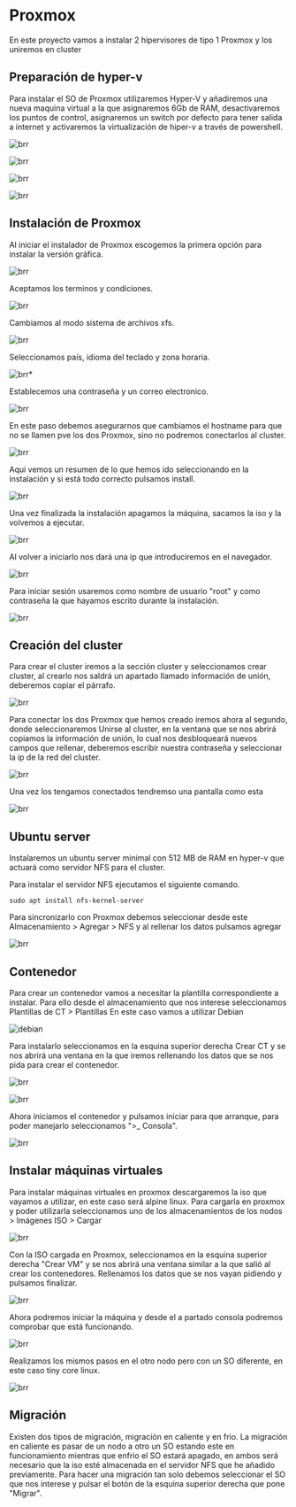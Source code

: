 # Proxmox

En este proyecto vamos a instalar 2 hipervisores de tipo 1 Proxmox y los uniremos en cluster

## Preparación de hyper-v

Para instalar el SO de Proxmox utilizaremos Hyper-V y añadiremos una nueva maquina virtual a la que asignaremos 6Gb de RAM, desactivaremos los puntos de control, asignaremos un switch por defecto para tener salida a internet y activaremos la virtualización de hiper-v a través de powershell.

![brr](Imagenes/ram.png)

![brr](Imagenes/puntodecontrol.png)

![brr](Imagenes/PS.png)

![brr](Imagenes/Switch.png)

## Instalación de Proxmox

Al iniciar el instalador de Proxmox escogemos la primera opción para instalar la versión gráfica.

![brr](Imagenes/i1.png)

Aceptamos los terminos y condiciones.

![brr](Imagenes/i2.png)

Cambiamos al modo sistema de archivos xfs.

![brr](Imagenes/i3.png)

Seleccionamos país, idioma del teclado y zona horaria.

![brr*](Imagenes/i4.png)

Establecemos una contraseña y un correo electronico.

![brr](Imagenes/i5.png)

En este paso debemos asegurarnos que cambiamos el hostname para que no se llamen pve los dos Proxmox, sino no podremos conectarlos al cluster.

![brr](Imagenes/i6.png)

Aqui vemos un resumen de lo que hemos ido seleccionando en la instalación y si está todo correcto pulsamos install.

![brr](Imagenes/i7.png)

Una vez finalizada la instalación apagamos la máquina, sacamos la iso y la volvemos a ejecutar.

![brr](Imagenes/disk.png)

Al volver a iniciarlo nos dará una ip que introduciremos en el navegador.

![brr](Imagenes/ip.png)

Para iniciar sesión usaremos como nombre de usuario "root" y como contraseña la que hayamos escrito durante la instalación.

![brr](Imagenes/log.png)

## Creación del cluster

Para crear el cluster iremos a la sección cluster y seleccionamos crear cluster, al crearlo nos saldrá un apartado llamado información de unión, deberemos copiar el párrafo.

![brr](Imagenes/c1.png)

Para conectar los dos Proxmox que hemos creado iremos ahora al segundo, donde seleccionaremos Unirse al cluster, en la ventana que se nos abrirá copiamos la información de unión, lo cual nos desbloqueará nuevos campos que rellenar, deberemos escribir nuestra contraseña y seleccionar la ip de la red del cluster.

![brr](Imagenes/c2.png)

Una vez los tengamos conectados tendremso una pantalla como esta

![brr](Imagenes/conectado.png)

## Ubuntu server

Instalaremos un ubuntu server minimal con 512 MB de RAM en hyper-v que actuará como servidor NFS para el cluster.

Para instalar el servidor NFS ejecutamos el siguiente comando.

```
sudo apt install nfs-kernel-server
```

Para sincronizarlo con Proxmox debemos seleccionar desde este Almacenamiento > Agregar > NFS y al rellenar los datos pulsamos agregar

![brr](Imagenes/NFS.png)

## Contenedor

Para crear un contenedor vamos a necesitar la plantilla correspondiente a instalar. Para ello desde el almacenamiento que nos interese seleccionamos Plantillas de CT > Plantillas En este caso vamos a utilizar Debian

![debian](Imagenes/debian.png)

Para instalarlo seleccionamos en la esquina superior derecha Crear CT y se nos abrirá una ventana en la que iremos rellenando los datos que se nos pida para crear el contenedor.

![brr](Imagenes/insta.png)

![brr](Imagenes/ct.png)

Ahora iniciamos el contenedor y pulsamos iniciar para que arranque, para poder manejarlo seleccionamos  ">_ Consola".

![brr](Imagenes/brum.png)

## Instalar máquinas virtuales

Para instalar máquinas virtuales en proxmox descargaremos la iso que vayamos a utilizar, en este caso será alpine linux. Para cargarla en proxmox y poder utilizarla seleccionamos uno de los almacenamientos de los nodos > Imágenes ISO > Cargar

![brr](Imagenes/mv.png)

Con la ISO cargada en Proxmox, seleccionamos en la esquina superior derecha "Crear VM" y se nos abrirá una ventana similar a la que salió al crear los contenedores. Rellenamos los datos que se nos vayan pidiendo y pulsamos finalizar.

![brr](Imagenes/alpine.png)

Ahora podremos iniciar la máquina y desde el a partado consola podremos comprobar que está funcionando.

![brr](Imagenes/alpine2.png)

Realizamos los mismos pasos en el otro nodo pero con un SO diferente, en este caso tiny core linux.

![brr](Imagenes/tiny.png)

## Migración

Existen dos tipos de migración, migración en caliente y en frio. La migración en caliente es pasar de un nodo a otro un SO estando este en funcionamiento mientras que enfrio el SO estará apagado, en ambos será necesario que la iso esté almacenada en el servidor NFS que he añadido previamente.
Para hacer una migración tan solo debemos seleccionar el SO que nos interese y pulsar el botón de la esquina superior derecha que pone "Migrar".


